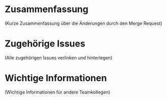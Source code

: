 # Zusammenfassung

(Kurze Zusammenfassung über die Änderungen durch den Merge Request)

# Zugehörige Issues

(Alle zugehörigen Issues verlinken und hinterlegen)

# Wichtige Informationen

(Wichtige Informationen für andere Teamkollegen)